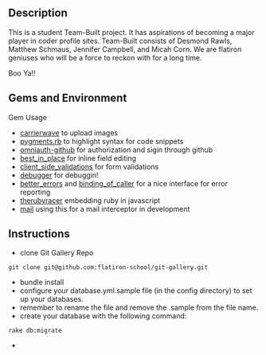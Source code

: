 ## Description

  This is a student Team-Built project. It has aspirations of becoming a major player in coder profile sites.
  Team-Built consists of Desmond Rawls, Matthew Schmaus, Jennifer Campbell, and Micah Corn. We are flatiron geniuses who will be a force to reckon with for a long time.

  Boo Ya!!



## Gems and Environment 

Gem Usage
- [carrierwave](https://github.com/carrierwaveuploader/carrierwave) to upload images
- [pygments.rb](https://github.com/tmm1/pygments.rb) to highlight syntax for code snippets
- [omniauth-github](https://github.com/intridea/omniauth-github) for authorization and sigin through github
- [best_in_place](https://github.com/bernat/best_in_place) for inline field editing
- [client_side_validations](https://github.com/bcardarella/client_side_validations) for form validations
- [debugger](http://rubydoc.info/gems/debugger/1.6.1/frames) for debuggin!
- [better_errors](https://github.com/charliesome/better_errors) and [binding_of_caller](https://github.com/banister/binding_of_caller) for a nice interface for error reporting
- [therubyracer](http://rubydoc.info/gems/therubyracer/0.12.0/frames) embedding ruby in javascript
- [mail](https://github.com/mikel/mail) using this for a mail interceptor in development

## Instructions

- clone Git Gallery Repo
<pre><code>git clone git@github.com:flatiron-school/git-gallery.git</code></pre>
- bundle install
- configure your database.yml.sample file (in the config directory) to set up your databases.
- remember to rename the file and remove the .sample from the file name.
- create your database with the following command:
<pre><code>rake db:migrate</code></pre>
-

